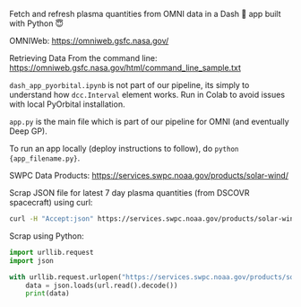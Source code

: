 Fetch and refresh plasma quantities from OMNI data in a Dash 💨 app built with Python 😇

OMNIWeb: https://omniweb.gsfc.nasa.gov/

Retrieving Data From the command line: https://omniweb.gsfc.nasa.gov/html/command_line_sample.txt

`dash_app_pyorbital.ipynb` is not part of our pipeline, its simply to understand how `dcc.Interval` element works. Run in Colab to avoid issues with local PyOrbital installation.

`app.py` is the main file which is part of our pipeline for OMNI (and eventually Deep GP).

To run an app locally (deploy instructions to follow), do `python {app_filename.py}`.


SWPC Data Products: https://services.swpc.noaa.gov/products/solar-wind/

Scrap JSON file for latest 7 day plasma quantities (from DSCOVR spacecraft) using curl: 

```bash
curl -H "Accept:json" https://services.swpc.noaa.gov/products/solar-wind/plasma-7-day.json 
```

Scrap using Python:
```python
import urllib.request
import json

with urllib.request.urlopen("https://services.swpc.noaa.gov/products/solar-wind/plasma-7-day.json") as url:
    data = json.loads(url.read().decode())
    print(data)
```

